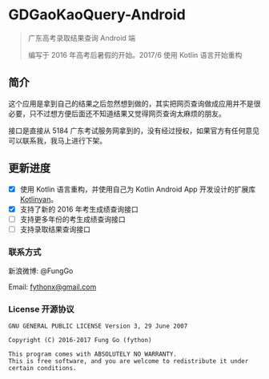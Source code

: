 # GDGaoKaoQuery-Android

> 广东高考录取结果查询 Android 端
>
> 编写于 2016 年高考后暑假的开始。2017/6 使用 Kotlin 语言开始重构

## 简介

这个应用是拿到自己的结果之后忽然想到做的，其实把网页查询做成应用并不是很必要，只不过想方便后面还不知道结果又觉得网页查询太麻烦的朋友。

接口是直接从 5184 广东考试服务网拿到的，没有经过授权，如果官方有任何意见可以联系我，我马上进行下架。

## 更新进度

- [x] 使用 Kotlin 语言重构，并使用自己为 Kotlin Android App 开发设计的扩展库 [Kotlinyan](https://github.com/fython/Kotlinyan)。
- [x] 支持了新的 2016 年考生成绩查询接口
- [ ] 支持更多年份的考生成绩查询接口
- [ ] 支持录取结果查询接口

### 联系方式

新浪微博: @FungGo

Email: fythonx@gmail.com

### License 开源协议

```
GNU GENERAL PUBLIC LICENSE Version 3, 29 June 2007

Copyright (C) 2016-2017 Fung Go (fython)

This program comes with ABSOLUTELY NO WARRANTY.
This is free software, and you are welcome to redistribute it under certain conditions.
```